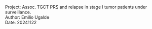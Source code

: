 Project: Assoc. TGCT PRS and relapse in stage I tumor patients under surveillance. \
Author: Emilio Ugalde \
Date: 20241122
